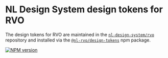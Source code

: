 # NL Design System design tokens for RVO

The design tokens for RVO are maintained in the [`nl-design-system/rvo`](https://github.com/nl-design-system/rvo) repository and installed via the [`@nl-rvo/design-tokens`](http://npmjs.com/package/@nl-rvo/design-tokens) npm package.

[![NPM version](https://img.shields.io/npm/v/@nl-rvo/design-tokens.svg)](https://www.npmjs.com/package/@nl-rvo/design-tokens)
